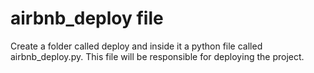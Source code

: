# airbnb_deploy file

Create a folder called deploy and inside it a python file called airbnb_deploy.py.  This file will be responsible for deploying the project.
